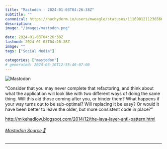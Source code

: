 ```yaml
---
title: "Mastodon - 2024-01-03T04:26:38Z"
subtitle: ""
canonical: https://hachyderm.io/users/mweagle/statuses/111690121123656650
description:
image: "/images/mastodon.png"

date: 2024-01-03T04:26:38Z
lastmod: 2024-01-03T04:26:38Z
image: ""
tags: ["Social Media"]

categories: ["mastodon"]
# generated: 2024-03-10T12:55:46-07:00
---
```

![Mastodon](/images/mastodon.png)

<p>“Consider that you may never complete that refactoring, and think about what the application will look like with two different ways of doing the same thing. Will this aid those coming after you, or hinder them? What happens if your way turns out to be sub-optimal? Will replacing it be easy? Or would it have been better to leave the older, but more consistent code in place?”</p><p><a href="http://mikehadlow.blogspot.com/2014/12/the-lava-layer-anti-pattern.html" target="_blank" rel="nofollow noopener noreferrer" translate="no"><span class="invisible">http://</span><span class="ellipsis">mikehadlow.blogspot.com/2014/1</span><span class="invisible">2/the-lava-layer-anti-pattern.html</span></a></p>


###### [Mastodon Source 🐘](https://hachyderm.io/@mweagle/111690121123656650)

___
